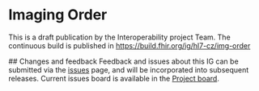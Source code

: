 # Imaging Order

This is a draft publication by the Interoperability project Team. The continuous build is published in https://build.fhir.org/ig/hl7-cz/img-order

## Changes and feedback
Feedback and issues about this IG can be submitted via the [issues](https://github.com/HL7-cz/img-order/issues) page, and will be incorporated into subsequent releases. Current issues board is available in the [Project board](https://github.com/orgs/HL7-cz/projects/5).

